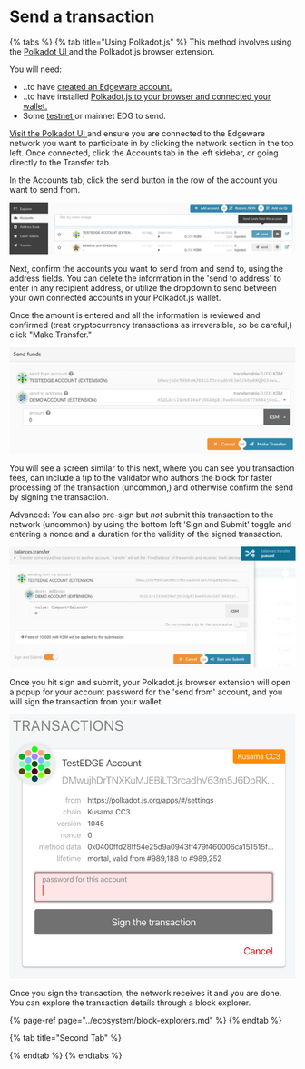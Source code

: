 # Send a transaction

{% tabs %}
{% tab title="Using Polkadot.js" %}
This method involves using the [Polkadot UI ](https://polkadot.js.org/apps/#/explorer)and the Polkadot.js browser extension.  
  
You will need:

* ..to have [created an Edgeware account.](creating-an-account.md)
* ..to have installed [Polkadot.js to your browser and connected your wallet.](connect-an-account-to-a-wallet.md)
* Some [testnet ](../ecosystem/)or mainnet EDG to send. 

[Visit the Polkadot UI ](https://polkadot.js.org/apps/#/accounts)and ensure you are connected to the Edgeware network you want to participate in by clicking the network section in the top left. Once connected, click the Accounts tab in the left sidebar, or going directly to the Transfer tab.  
  
In the Accounts tab, click the send button in the row of the account you want to send from. 

![](../../.gitbook/assets/screen-shot-2020-02-10-at-9.35.08-am.png)

Next, confirm the accounts you want to send from and send to, using the address fields. You can delete the information in the 'send to address' to enter in any recipient address, or utilize the dropdown to send between your own connected accounts in your Polkadot.js wallet.  
  
 Once the amount is entered and all the information is reviewed and confirmed \(treat cryptocurrency transactions as irreversible, so be careful,\) click "Make Transfer."   


![](../../.gitbook/assets/screen-shot-2020-02-10-at-9.39.14-am.png)

You will see a screen similar to this next, where you can see you transaction fees, can include a tip to the validator who authors the block for faster processing of the transaction \(uncommon,\) and otherwise confirm the send by signing the transaction.   
  
Advanced: You can also pre-sign but _not_ submit this transaction to the network \(uncommon\) by using the bottom left 'Sign and Submit' toggle and entering a nonce and a duration for the validity of the signed transaction.  


![](../../.gitbook/assets/screen-shot-2020-02-10-at-9.43.14-am.png)

Once you hit sign and submit, your Polkadot.js browser extension will open a popup for your account password for the 'send from' account, and you will sign the transaction from your wallet.  
  
 ![](../../.gitbook/assets/screen-shot-2020-02-10-at-9.48.50-am.png)   
  
Once you sign the transaction, the network receives it and you are done. You can explore the transaction details through a block explorer.  


{% page-ref page="../ecosystem/block-explorers.md" %}
{% endtab %}

{% tab title="Second Tab" %}

{% endtab %}
{% endtabs %}





